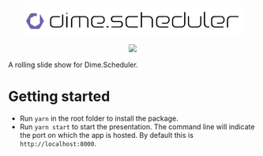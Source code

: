 <p align="center">
<img src="./assets/logo.png" alt="Dime.Scheduler logo" height="60">
</p>

<div align="center">
<img src="https://img.shields.io/badge/License-MIT-green.svg" />
</div>

A rolling slide show for Dime.Scheduler.

# Getting started

- Run `yarn` in the root folder to install the package.
- Run `yarn start` to start the presentation. The command line will indicate the port on which the app is hosted. By default this is `http://localhost:8000`.
